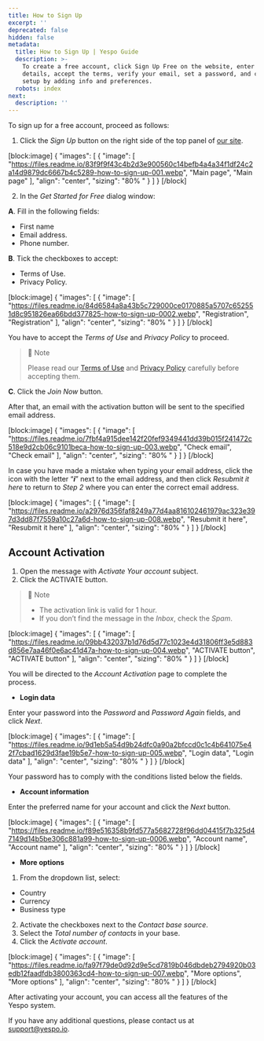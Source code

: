 ```yaml
---
title: How to Sign Up
excerpt: ''
deprecated: false
hidden: false
metadata:
  title: How to Sign Up | Yespo Guide
  description: >-
    To create a free account, click Sign Up Free on the website, enter your
    details, accept the terms, verify your email, set a password, and complete
    setup by adding info and preferences.
  robots: index
next:
  description: ''
---
```

To sign up for a free account, proceed as follows:  

1. Click the _Sign Up_ button on the right side of the top panel of [our site](https://yespo.io/).

[block:image]
{
  "images": [
    {
      "image": [
        "https://files.readme.io/83f9f9f43c4b2d3e900560c14befb4a4a34f1df24c2a14d9879dc6667b4c5289-how-to-sign-up-001.webp",
        "Main page",
        "Main page"
      ],
      "align": "center",
      "sizing": "80% "
    }
  ]
}
[/block]


2. In the _Get Started for Free_ dialog window:

**A**. Fill in the following fields:

- First name
- Email address.
- Phone number.

**B**. Tick the checkboxes to accept:

- Terms of Use.
- Privacy Policy.

[block:image]
{
  "images": [
    {
      "image": [
        "https://files.readme.io/84d6584a8a43b5c729000ce0170885a5707c652551d8c951826ea66bdd377825-how-to-sign-up-0002.webp",
        "Registration",
        "Registration"
      ],
      "align": "center",
      "sizing": "80% "
    }
  ]
}
[/block]


You have to accept the _Terms of Use_ and _Privacy Policy_ to proceed.

> 📘 Note
> 
> Please read our [Terms of Use](https://yespo.io/terms-of-use) and [Privacy Policy](https://yespo.io/privacy-policy) carefully before accepting them.

**C**. Click the _Join Now_ button.

After that, an email with the activation button will be sent to the specified email address.

[block:image]
{
  "images": [
    {
      "image": [
        "https://files.readme.io/7fbf4a915dee142f20fef9349441dd39b015f241472c518e9d2cb06c9101beca-how-to-sign-up-003.webp",
        "Check email",
        "Check email"
      ],
      "align": "center",
      "sizing": "80% "
    }
  ]
}
[/block]


In case you have made a mistake when typing your email address, сlick the icon with the letter “_**i**_” next to the email address, and then click _Resubmit it here_ to return to _Step 2_ where you can enter the correct email address.

[block:image]
{
  "images": [
    {
      "image": [
        "https://files.readme.io/a2976d356faf8249a77d4aa816102461979ac323e397d3dd87f7559a10c27a6d-how-to-sign-up-008.webp",
        "Resubmit it here",
        "Resubmit it here"
      ],
      "align": "center",
      "sizing": "80% "
    }
  ]
}
[/block]


## Account Activation

1. Open the message with _Activate Your account_ subject.
2. Click the ACTIVATE button.

> 📘 Note
> 
> - The activation link is valid for 1 hour.
> - If you don’t find the message in the _Inbox_, check the _Spam_.

[block:image]
{
  "images": [
    {
      "image": [
        "https://files.readme.io/09bb432037b1d76d5d77c1023e4d31806ff3e5d883d856e7aa46f0e6ac41d47a-how-to-sign-up-004.webp",
        "ACTIVATE button",
        "ACTIVATE button"
      ],
      "align": "center",
      "sizing": "80% "
    }
  ]
}
[/block]


You will be directed to the _Account Activation_ page to complete the process.

- **Login data**

Enter your password into the _Password_ and _Password Again_ fields, and click _Next_.

[block:image]
{
  "images": [
    {
      "image": [
        "https://files.readme.io/9d1eb5a54d9b24dfc0a90a2bfccd0c1c4b641075e42f7cbad1629d3fae19b5e7-how-to-sign-up-005.webp",
        "Login data",
        "Login data"
      ],
      "align": "center",
      "sizing": "80% "
    }
  ]
}
[/block]


Your password has to comply with the conditions listed below the fields.

- **Account information**

Enter the preferred name for your account and click the _Next_ button.

[block:image]
{
  "images": [
    {
      "image": [
        "https://files.readme.io/f89e516358b9fd577a5682728f96dd04415f7b325d47149d14b5be306c881a99-how-to-sign-up-0006.webp",
        "Account name",
        "Account name"
      ],
      "align": "center",
      "sizing": "80% "
    }
  ]
}
[/block]


- **More options**

1. From the dropdown list, select:

- Country
- Currency
- Business type

2. Activate the checkboxes next to the _Contact base source_.
3. Select the _Total number of contacts_ in your base.
4. Click the _Activate account_.

[block:image]
{
  "images": [
    {
      "image": [
        "https://files.readme.io/fa97f79de0d92d9e5cd7819b046dbdeb2794920b03edb12faadfdb3800363cd4-how-to-sign-up-007.webp",
        "More options",
        "More options"
      ],
      "align": "center",
      "sizing": "80% "
    }
  ]
}
[/block]


After activating your account, you can access all the features of the Yespo system.

If you have any additional questions, please contact us at [support@yespo.io](mailto:support@yespo.io).